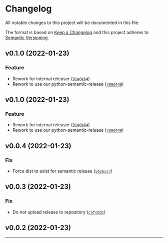 # Changelog
All notable changes to this project will be documented in this file.

The format is based on [Keep a Changelog](http://keepachangelog.com/en/1.0.0/)
and this project adheres to [Semantic Versioning](http://semver.org/spec/v2.0.0.html).

<!--next-version-placeholder-->

## v0.1.0 (2022-01-23)
### Feature
* Rework for internal releaser ([`91a0e64`](https://github.com/nigelm/gh_release/commit/91a0e6459d723a6bfccd72540c545dbc47680eb5))
* Rework to use our python-semantic-release ([`709d449`](https://github.com/nigelm/gh_release/commit/709d4491e903f1cff0b2bad1ccf9c4375f101897))

## v0.1.0 (2022-01-23)
### Feature
* Rework for internal releaser ([`91a0e64`](https://github.com/nigelm/gh_release/commit/91a0e6459d723a6bfccd72540c545dbc47680eb5))
* Rework to use our python-semantic-release ([`709d449`](https://github.com/nigelm/gh_release/commit/709d4491e903f1cff0b2bad1ccf9c4375f101897))

## v0.0.4 (2022-01-23)
### Fix
* Force dist to exist for semantic release ([`5b165c7`](https://github.com/nigelm/gh_release/commit/5b165c7b0f9f37821506b909ae870d2cdb5f2911))

## v0.0.3 (2022-01-23)
### Fix
* Do not upload release to repository ([`c5fc0dc`](https://github.com/nigelm/gh_release/commit/c5fc0dc2a0e94e8356d8d4a8276a54e5db25e993))

## v0.0.2 (2022-01-23)



----
